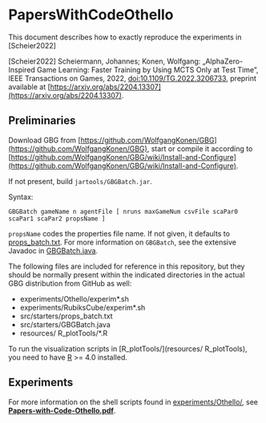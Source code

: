 # PapersWithCodeOthello
 
This document describes how to exactly reproduce the experiments in [Scheier2022]

[Scheier2022] Scheiermann, Johannes; Konen, Wolfgang: „AlphaZero-Inspired Game Learning: Faster Training by Using MCTS Only at Test Time”, IEEE Transactions on Games, 2022,  [doi:10.1109/TG.2022.3206733](https://dx.doi.org/10.1109/TG.2022.3206733), preprint available at [https://arxiv.org/abs/2204.13307](https://arxiv.org/abs/2204.13307).

## Preliminaries
Download GBG from [https://github.com/WolfgangKonen/GBG](https://github.com/WolfgangKonen/GBG), start or compile it according to [https://github.com/WolfgangKonen/GBG/wiki/Install-and-Configure](https://github.com/WolfgangKonen/GBG/wiki/Install-and-Configure).

If not present, build `jartools/GBGBatch.jar`.

Syntax:

   `GBGBatch gameName n agentFile [ nruns maxGameNum csvFile scaPar0 scaPar1 scaPar2 propsName ]`

`propsName` codes the properties file name. If not given, it defaults to [props_batch.txt](src/starters/props_batch.txt).
For more information on `GBGBatch`, see the extensive Javadoc in [GBGBatch.java](src/starters/GBGBatch.java).

The following files are included for reference in this repository, but they should be normally present within the indicated directories in the actual GBG distribution from GitHub as well:

*	experiments/Othello/experim*.sh
*	experiments/RubiksCube/experim*.sh
*	src/starters/props_batch.txt
*	src/starters/GBGBatch.java
*	resources/ R_plotTools/*.R

To run the visualization scripts in [R_plotTools/](resources/ R_plotTools), you need to have [R](https://www.r-project.org/) >= 4.0 installed.

## Experiments
For more information on the shell scripts found in [experiments/Othello/](experiments/Othello/), see **[Papers-with-Code-Othello.pdf](Papers-with-Code-Othello.pdf)**.

